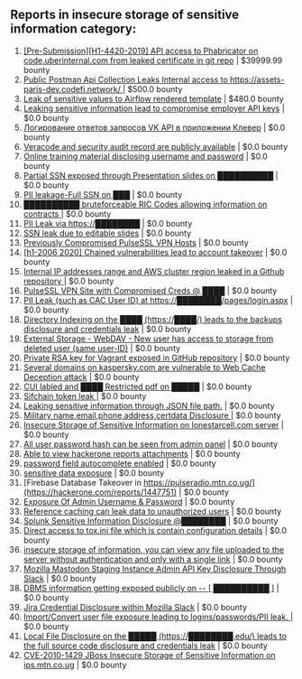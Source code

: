 ## Reports in insecure storage of sensitive information category:
1. [[Pre-Submission][H1-4420-2019] API access to Phabricator on code.uberinternal.com from leaked certificate in git repo](https://hackerone.com/reports/591813) | $39999.99 bounty
2. [Public Postman Api Collection Leaks Internal access to https://assets-paris-dev.codefi.network/ ](https://hackerone.com/reports/1523651) | $500.0 bounty
3. [Leak of sensitive values to Airflow rendered template](https://hackerone.com/reports/1773895) | $480.0 bounty
4. [Leaking sensitive information lead to compromise employer API keys](https://hackerone.com/reports/273630) | $0.0 bounty
5. [Логирование ответов запросов VK API в приложении Клевер](https://hackerone.com/reports/475177) | $0.0 bounty
6. [Veracode and security audit record are publicly available](https://hackerone.com/reports/669365) | $0.0 bounty
7. [Online training material disclosing username and password](https://hackerone.com/reports/672629) | $0.0 bounty
8. [Partial SSN exposed through Presentation slides on ██████████](https://hackerone.com/reports/665144) | $0.0 bounty
9. [PII leakage-Full SSN on ███](https://hackerone.com/reports/644358) | $0.0 bounty
10. [██████████ bruteforceable RIC Codes allowing information on contracts ](https://hackerone.com/reports/647409) | $0.0 bounty
11. [PII Leak via https://████████](https://hackerone.com/reports/808338) | $0.0 bounty
12. [SSN leak due to editable slides](https://hackerone.com/reports/693943) | $0.0 bounty
13. [Previously Compromised PulseSSL VPN Hosts](https://hackerone.com/reports/852713) | $0.0 bounty
14. [[h1-2006 2020]  Chained vulnerabilities lead to account takeover](https://hackerone.com/reports/895650) | $0.0 bounty
15. [Internal IP addresses range and AWS cluster region leaked in a Github repository ](https://hackerone.com/reports/877303) | $0.0 bounty
16. [PulseSSL VPN Site with Compromised Creds @ ████](https://hackerone.com/reports/854049) | $0.0 bounty
17. [PII Leak (such as CAC User ID) at https://████████/pages/login.aspx](https://hackerone.com/reports/900137) | $0.0 bounty
18. [Directory Indexing on the ████ (https://████/) leads to the backups disclosure and credentials leak](https://hackerone.com/reports/684838) | $0.0 bounty
19. [External Storage - WebDAV - New user has access to storage from deleted user (same user-ID)](https://hackerone.com/reports/549831) | $0.0 bounty
20. [Private RSA key for Vagrant exposed in GitHub repository](https://hackerone.com/reports/1183502) | $0.0 bounty
21. [Several domains on kaspersky.com are vulnerable to Web Cache Deception attack](https://hackerone.com/reports/1185028) | $0.0 bounty
22. [CUI labled and ████ Restricted pdf on █████](https://hackerone.com/reports/1243782) | $0.0 bounty
23. [Sifchain token leak ](https://hackerone.com/reports/1188938) | $0.0 bounty
24. [Leaking sensitive information through JSON  file path.](https://hackerone.com/reports/1211061) | $0.0 bounty
25. [Military  name,email,phone,address,certdata Disclosure ](https://hackerone.com/reports/1490133) | $0.0 bounty
26. [Insecure Storage of Sensitive Information on lonestarcell.com server](https://hackerone.com/reports/1482830) | $0.0 bounty
27. [All user password hash can be seen from admin panel](https://hackerone.com/reports/1489892) | $0.0 bounty
28. [Able to view hackerone reports attachments](https://hackerone.com/reports/979787) | $0.0 bounty
29. [password field autocomplete enabled](https://hackerone.com/reports/1023773) | $0.0 bounty
30. [sensitive data exposure](https://hackerone.com/reports/1716249) | $0.0 bounty
31. [Firebase Database Takeover in https://pulseradio.mtn.co.ug/](https://hackerone.com/reports/1447751) | $0.0 bounty
32. [Exposure Of Admin Username & Password](https://hackerone.com/reports/1703733) | $0.0 bounty
33. [Reference caching can leak data to unauthorized users](https://hackerone.com/reports/1767503) | $0.0 bounty
34. [Splunk Sensitive Information Disclosure @████████](https://hackerone.com/reports/1860905) | $0.0 bounty
35. [Direct access to tox.ini file which is contain configuration details](https://hackerone.com/reports/1824865) | $0.0 bounty
36. [insecure storage of information, you can view any file uploaded to the server without authentication and only with a single link](https://hackerone.com/reports/2007235) | $0.0 bounty
37. [Mozilla Mastodon Staging Instance Admin API Key Disclosure Through Slack](https://hackerone.com/reports/2137154) | $0.0 bounty
38. [DBMS information getting exposed publicly on -- [ ██████████ ]](https://hackerone.com/reports/2370578) | $0.0 bounty
39. [Jira Credential Disclosure within Mozilla Slack](https://hackerone.com/reports/2467999) | $0.0 bounty
40. [Import/Convert user file exposure leading to logins/passwords/PII leak. ](https://hackerone.com/reports/1096045) | $0.0 bounty
41. [Local File Disclosure on the █████ (https://████████.edu/) leads to the full source code disclosure and credentials leak](https://hackerone.com/reports/684836) | $0.0 bounty
42. [CVE-2010-1429 JBoss Insecure Storage of Sensitive Information on ips.mtn.co.ug](https://hackerone.com/reports/2375659) | $0.0 bounty